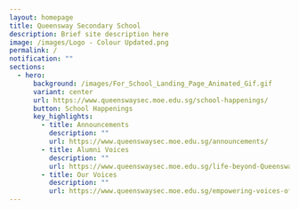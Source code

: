 ```yaml
---
layout: homepage
title: Queensway Secondary School
description: Brief site description here
image: /images/Logo - Colour Updated.png
permalink: /
notification: ""
sections:
  - hero:
      background: /images/For_School_Landing_Page_Animated_Gif.gif
      variant: center
      url: https://www.queenswaysec.moe.edu.sg/school-happenings/
      button: School Happenings
      key_highlights:
        - title: Announcements
          description: ""
          url: https://www.queenswaysec.moe.edu.sg/announcements/
        - title: Alumni Voices
          description: ""
          url: https://www.queenswaysec.moe.edu.sg/life-beyond-Queensway/alumnivoices/
        - title: Our Voices
          description: ""
          url: https://www.queenswaysec.moe.edu.sg/empowering-voices-of-queensway-evoq/
---
```

